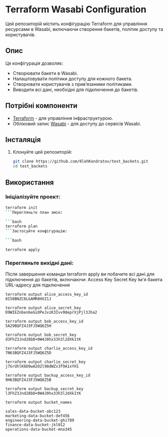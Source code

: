 # Terraform Wasabi Configuration

Цей репозиторій містить конфігурацію Terraform для управління ресурсами в Wasabi, включаючи створення бакетів, політик доступу та користувачів.

## Опис

Ця конфігурація дозволяє:
- Створювати бакети в Wasabi.
- Налаштовувати політики доступу для кожного бакета.
- Створювати користувачів з прив’язаними політиками.
- Виводити всі дані, необхідні для підключення до бакетів.

## Потрібні компоненти

- [Terraform](https://www.terraform.io/downloads.html) - для управління інфраструктурою.
- Обліковий запис [Wasabi](https://wasabi.com/) - для доступу до сервісів Wasabi.

## Інсталяція

1. Клонуйте цей репозиторій:

   ```bash
   git clone https://github.com/0lehKondratov/test_backets.git
   cd test_backets

## Використання
### Ініціалізуйте проект:

```bash
terraform init
```Перегляньте план змін:

```bash
terraform plan
```Застосуйте конфігурацію:

```bash

terraform apply

``` 
### Перегляньте вихідні дані:

Після завершення команди terraform apply ви побачите всі дані для підключення до бакетів, включаючи:
Access Key
Secret Key
Ім'я бакета
URL-адресу для підключення

```
terraform output alice_access_key_id
8I58BNZC6LGAMR0HVZ1J

terraform output alice_secret_key
D9WIEZnbenbeGiOPeJvzK3Ivv98eprXjPjl3Jha2

terraform output bob_access_key_id
5A29BQFZ4J3FJ5WQ6Z5H

terraform output bob_secret_key
d3FhZ3Jnd28bD+0W4J0hx33h3l2dXk1tK

terraform output charlie_access_key_id
7N63BQFZ4J3FJ5WQ6Z5D

terraform output charlie_secret_key
j7GrUhlK6D9wA2O2l98dWZx3f9A1xYH1

terraform output backup_access_key_id
9H63BQFZ4J3FJ5WQ6Z5B

terraform output backup_secret_key
l3FhZ3Jnd28bD+0W4J0hx33h3l2dXk1tK

terraform output bucket_names

sales-data-bucket-abc123
marketing-data-bucket-def456
engineering-data-bucket-ghi789
finance-data-bucket-jkl012
operations-data-bucket-mno345

```
